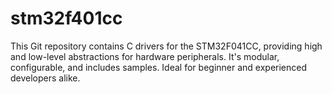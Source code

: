# stm32f401cc
This Git repository contains C drivers for the STM32F041CC, providing high and low-level abstractions for hardware peripherals. It's modular, configurable, and includes samples. Ideal for beginner and experienced developers alike.
